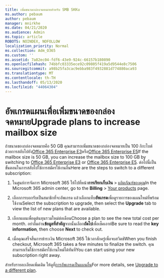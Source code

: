 ```yaml
---
title: เพิ่มขนาดกล่องจดหมายสําหรับ SMB SKKu
ms.author: pebaum
author: pebaum
manager: mnirkhe
ms.date: 04/21/2020
ms.audience: Admin
ms.topic: article
ROBOTS: NOINDEX, NOFOLLOW
localization_priority: Normal
ms.collection: Adm_O365
ms.custom: ''
ms.assetid: 7a82ec04-fdf6-43e9-924c-66157b180890
ms.openlocfilehash: 74bbfc03335ece92c09805f419a5d9544e8c7506
ms.sourcegitcommit: a98b25fa3cac9ebba983f4932881d774880aca93
ms.translationtype: MT
ms.contentlocale: th-TH
ms.lasthandoff: 05/13/2020
ms.locfileid: "44064304"
---
```

# <a name="upgrade-plans-to-increase-mailbox-size"></a><span data-ttu-id="affe7-102">อัพเกรดแผนเพื่อเพิ่มขนาดของกล่องจดหมาย</span><span class="sxs-lookup"><span data-stu-id="affe7-102">Upgrade plans to increase mailbox size</span></span>

<span data-ttu-id="affe7-103">ถ้าขนาดของกล่องจดหมายคือ 50 GB คุณสามารถเพิ่มขนาดของกล่องจดหมายเป็น 100 กิกะไบต์ ด้วยการสลับไปยัง[Office 365 Enterprise E3](https://products.office.com/business/office-365-enterprise-e3-business-software)หรือ[Office 365 Enterprise E5](https://products.office.com/business/office-365-enterprise-e5-business-software)</span><span class="sxs-lookup"><span data-stu-id="affe7-103">If the mailbox size is 50 GB, you can increase the mailbox size to 100 GB by switching to [Office 365 Enterprise E3](https://products.office.com/business/office-365-enterprise-e3-business-software) or [Office 365 Enterprise E5](https://products.office.com/business/office-365-enterprise-e5-business-software).</span></span> <span data-ttu-id="affe7-104">ต่อไปนี้เป็นขั้นตอนในการสลับไปใช้การสมัครใช้งานอื่น</span><span class="sxs-lookup"><span data-stu-id="affe7-104">Here are the steps to switch to a different subscription:</span></span>
  
1. <span data-ttu-id="affe7-105">ในศูนย์การจัดการ Microsoft 365 ให้ไปที่หน้า**การเรียกเก็บเงิน**  >  [ผลิตภัณฑ์ของคุณ](https://go.microsoft.com/fwlink/p/?linkid=842054)</span><span class="sxs-lookup"><span data-stu-id="affe7-105">In the Microsoft 365 admin center, go to the **Billing** > [Your products](https://go.microsoft.com/fwlink/p/?linkid=842054) page.</span></span>

2. <span data-ttu-id="affe7-106">เลือกการบอกรับเป็นสมาชิกที่จะอัพเกรด แล้วเลือกแท็บ**อัพเกรด**เพื่อดูรายการของแผนใหม่ที่พร้อมใช้งาน</span><span class="sxs-lookup"><span data-stu-id="affe7-106">Select the subscription to upgrade, then select the **Upgrade** tab to view the list of new plans that are available.</span></span>

3. <span data-ttu-id="affe7-107">เลือกแผนเพื่อดูต้นทุนรวมใหม่ต่อเดือน</span><span class="sxs-lookup"><span data-stu-id="affe7-107">Choose a plan to see the new total cost per month.</span></span> <span data-ttu-id="affe7-108">อย่าลืมอ่าน**ข้อมูลที่สําคัญ**จากนั้นเลือก**ถัดไป**เพื่อเช็คเอาท์</span><span class="sxs-lookup"><span data-stu-id="affe7-108">Be sure to read the **key information**, then choose **Next** to check out.</span></span>

4. <span data-ttu-id="affe7-109">เมื่อคุณเสร็จสิ้นการชําระเงิน Microsoft 365 ใช้เวลาสักครู่เพื่อจบสวิตช์</span><span class="sxs-lookup"><span data-stu-id="affe7-109">When you finish checkout, Microsoft 365 takes a few minutes to finalize the switch.</span></span> <span data-ttu-id="affe7-110">คุณสามารถเริ่มใช้การสมัครใช้งานใหม่ได้ทันที</span><span class="sxs-lookup"><span data-stu-id="affe7-110">You can start using your new subscription right away.</span></span>

<span data-ttu-id="affe7-111">สําหรับรายละเอียดเพิ่มเติม ให้ดูที่[การอัพเกรดเป็นแผนอื่น](https://docs.microsoft.com/microsoft-365/commerce/subscriptions/upgrade-to-different-plan)</span><span class="sxs-lookup"><span data-stu-id="affe7-111">For more details, see [Upgrade to a different plan](https://docs.microsoft.com/microsoft-365/commerce/subscriptions/upgrade-to-different-plan).</span></span>